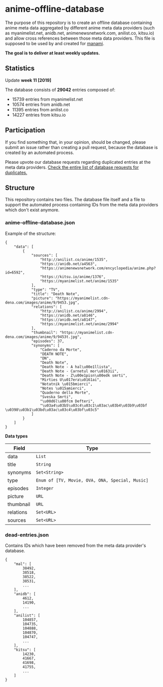 # anime-offline-database
The purpose of this repository is to create an offline database containing anime meta data aggregated by different anime meta data providers (such as myanimelist.net, anidb.net, animenewsnetwork.com, anilist.co, kitsu.io) and allow cross references between those meta data providers. This file is supposed to be used by and created for [manami](https://github.com/manami-project/manami).

**The goal is to deliver at least weekly updates.**

## Statistics
Update **week 11 [2019]**

The database consists of **29042** entries composed of:
+ 15739 entries from myanimelist.net
+ 10574 entries from anidb.net
+ 11395 entries from anilist.co
+ 14227 entries from kitsu.io

## Participation
If you find something that, in your opinion, should be changed, please submit an issue rather than creating a pull request, because the database is created by an automated process.

Please upvote our database requests regarding duplicated entries at the meta data providers. [Check the entire list of database requests for duplicates.](https://github.com/manami-project/anime-offline-database/issues/3)

## Structure
This repository contains two files. The database file itself and a file to support the automated process containing IDs from the meta data providers which don't exist anymore.

### anime-offline-database.json
Example of the structure:
```
{
    "data": [
        {
            "sources": [
                "http://anilist.co/anime/1535",
                "https://anidb.net/a4563",
                "https://animenewsnetwork.com/encyclopedia/anime.php?id=6592",
                "https://kitsu.io/anime/1376",
                "https://myanimelist.net/anime/1535"
            ],
            "type": "TV",
            "title": "Death Note",
            "picture": "https://myanimelist.cdn-dena.com/images/anime/9/9453.jpg",
            "relations": [
                "http://anilist.co/anime/2994",
                "https://anidb.net/a8146",
                "https://anidb.net/a8147",
                "https://myanimelist.net/anime/2994"
            ],
            "thumbnail": "https://myanimelist.cdn-dena.com/images/anime/9/9453t.jpg",
            "episodes": 37,
            "synonyms": [
                "Caderno da Morte",
                "DEATH NOTE",
                "DN",
                "Death Note",
                "Death Note - A hal\u00e1llista",
                "Death Note - Carnetul mor\u0163ii",
                "Death Note - Z\u00e1pisn\u00edk smrti",
                "Mirties U\u017era\u0161ai",
                "Notatnik \u015bmierci",
                "Notes \u015amierci",
                "Quaderno della Morte",
                "Sveska Smrti",
                "\u00d6l\u00fcm Defteri",
                "\u03a4\u03b5\u03c4\u03c1\u03ac\u03b4\u03b9\u03bf \u0398\u03b1\u03bd\u03ac\u03c4\u03bf\u03c5"
            ]
        }
    ]
}
```
**Data types**

| Field | Type |
| --- | --- |
| data | ```List``` |
| title | ```String``` |
| synonyms | ```Set<String>``` |
| type | ```Enum of [TV, Movie, OVA, ONA, Special, Music]``` |
| episodes | ```Integer``` |
| picture | ```URL``` |
| thumbnail | ```URL``` |
| relations | ```Set<URL>``` |
| sources | ```Set<URL>``` |

### dead-entries.json
Contains IDs which have been removed from the meta data provider's database.
```
{
    "mal": [
        38492,
        38518,
        38522,
        38531,
        ...
    ],
    "anidb": [
        4612,
        14190,
        ...
    ],
    "anilist": [
        104857,
        104735,
        104888,
        104870,
        104747,
        ...
    ],
    "kitsu": [
        14230,
        41667,
        41698,
        41755,
        ...
    ]
}
```